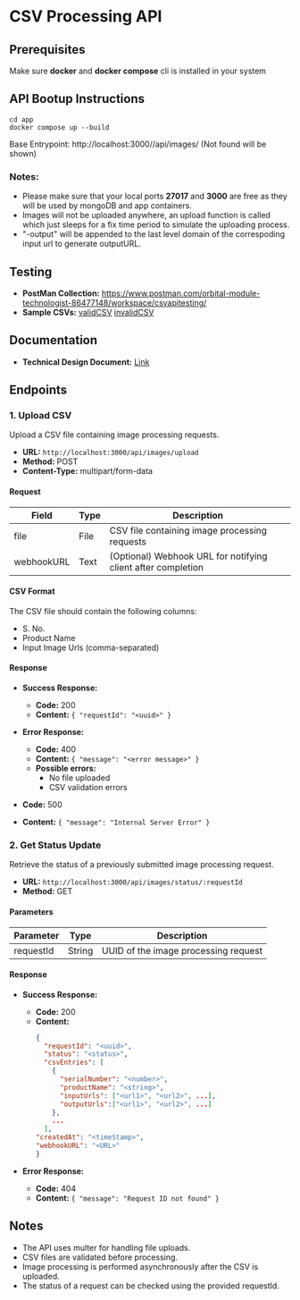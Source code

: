 # CSV Processing API
## Prerequisites
Make sure **docker** and **docker compose** cli is installed in your system

## API Bootup Instructions

```
cd app
docker compose up --build
```

Base Entrypoint: http://localhost:3000//api/images/ (Not found will be shown)

### Notes: 
- Please make sure that your local ports **27017** and **3000** are free as they will be used by mongoDB and app containers.
- Images will not be uploaded anywhere, an upload function is called which just sleeps for a fix time period to simulate the uploading process.
- "-output" will be appended to the last level domain of the correspoding input url to generate outputURL.

## Testing
- **PostMan Collection:** https://www.postman.com/orbital-module-technologist-86477148/workspace/csvapitesting/
- **Sample CSVs:** [validCSV](./sampleCSV/valid.csv) [invalidCSV](./sampleCSV/invalid.csv)
## Documentation
- **Technical Design Document:** [Link](./documents/technical-design-document.md)

## Endpoints

### 1. Upload CSV

Upload a CSV file containing image processing requests.

- **URL:** `http://localhost:3000/api/images/upload`
- **Method:** POST
- **Content-Type:** multipart/form-data

#### Request

| Field      | Type | Description                                                |
|------------|------|------------------------------------------------------------|
| file       | File | CSV file containing image processing requests              |
| webhookURL | Text | (Optional) Webhook URL for notifying client after completion |

#### CSV Format

The CSV file should contain the following columns:

- S. No.
- Product Name
- Input Image Urls (comma-separated)

#### Response

- **Success Response:**
    - **Code:** 200
    - **Content:** `{ "requestId": "<uuid>" }`

- **Error Response:**
    - **Code:** 400
    - **Content:** `{ "message": "<error message>" }`
    - **Possible errors:**
        - No file uploaded
        - CSV validation errors

- **Code:** 500
- **Content:** `{ "message": "Internal Server Error" }`

### 2. Get Status Update

Retrieve the status of a previously submitted image processing request.

- **URL:** `http://localhost:3000/api/images/status/:requestId`
- **Method:** GET

#### Parameters

| Parameter | Type   | Description                            |
|-----------|--------|----------------------------------------|
| requestId | String | UUID of the image processing request   |

#### Response

- **Success Response:**
    - **Code:** 200
    - **Content:**
      ```json
      {
        "requestId": "<uuid>",
        "status": "<status>",
        "csvEntries": [
          {
            "serialNumber": "<number>",
            "productName": "<string>",
            "inputUrls": ["<url1>", "<url2>", ...],
            "outputUrls":["<url1>", "<url2>", ...] 
          },
          ...
        ],
      "createdAt": "<timeStamp>",
      "webhookURL": "<URL>"
      }
      ```

- **Error Response:**
    - **Code:** 404
    - **Content:** `{ "message": "Request ID not found" }`

## Notes

- The API uses multer for handling file uploads.
- CSV files are validated before processing.
- Image processing is performed asynchronously after the CSV is uploaded.
- The status of a request can be checked using the provided requestId.
